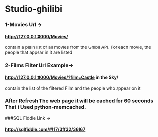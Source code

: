 # Studio-ghilibi

### 1-Movies Url ->
#### http://127.0.0.1:8000/Movies/
contain a plain list of all movies from the Ghibli API. For each movie, the people that appear in it are listed


### 2-Films Filter Url Example->
#### http://127.0.0.1:8000/Movies/?film=Castle in the Sky/
contain the list of the filtered Film and the people who appear on it 


### After Refresh The web page it will be cached for 60 seconds That i Used python-memcached.

###SQL Fiddle Link -> 
#### http://sqlfiddle.com/#!17/3ff32/36167
